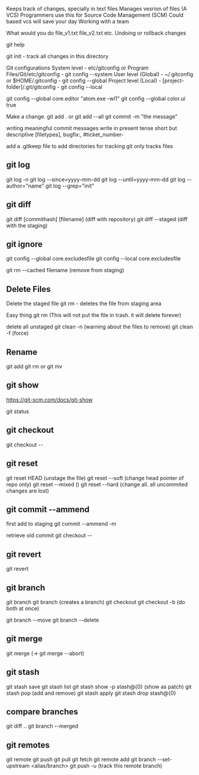 Keeps track of changes, specially in text files
Manages vesrion of files (A VCS)
Programmers use this for Source Code Management (SCM)
Could based vcs will save your day
Working with a team

What would you do
file_v1.txt file_v2.txt etc.
Undoing or rollback changes

git help <command>

git init - track all changes in this directory

Git configurations
System level - etc/gitconfig or Program Files/Git/etc/gitconfig - git config --system
User level (Global) - ~/.gitconfig or $HOME/.gitconfig - git config --global
Project level (Local) - [project-folder]/.git/gitconfig - git config --local

git config --global core.editor "atom.exe -wl1"
git config --global color.ui true

Make a change.
git add . or git add --all
git commit -m "the message"

writing meaningful commit messages
write in present tense
short but descriptive
[filetypes], bugfix:, #ticket_number-

add a .gitkeep file to add directories for tracking
git only tracks files

git log
----------
git log -n <numberof-commits-toshow>
git log --since=yyyy-mm-dd
git log --until=yyyy-mm-dd
git log --author="name"
git log --grep="init"

git diff
---------
git diff [commithash] [filename] (diff with repository)
git diff --staged (diff with the staging)

git ignore
-----------
git config --global core.excludesfile <path>
git config --local core.excludesfile <path>

git rm --cached filename (remove from staging)

Delete Files
--------------
Delete the staged file
git rm <filename> - deletes the file from staging area

Easy thing
git rm <filename> (This will not put the file in trash. it will delete forever)

delete all unstaged
git clean -n (warning about the files to remove)
git clean -f (force)

Rename
--------
git add <newfilename>
git rm <oldfilename>
or
git mv <old> <new>


git show
--------------
https://git-scm.com/docs/git-show


git status

git checkout
----------------
git checkout -- <filename>

git reset
----------------
git reset HEAD <filename> (unstage the file)
git reset --soft <hash> (change head pointer of repo only)
git reset --mixed <hash> ()
git reset --hard <hash> (change all. all uncommited changes are lost)


git commit --ammend
---------------
first add to staging
git commit --ammend -m <message>

retrieve old commit
git checkout <commithash> -- <filename>

git revert
---------------
git revert <hash>


git branch
------------
git branch
git branch <branchname> (creates a branch)
git checkout <branchname>
git checkout -b <branchname> (do both at once)

git branch --move <oldtitle> <newtitle>
git branch --delete <branch>

git merge
-------------
git merge <branch-tomerge-from> (-> git merge --abort)

git stash
-------------
git stash save <message>
git stash list
git stash show -p stash@{0} (show as patch)
git stash pop (add and remove)
git stash apply
git stash drop stash@{0}

compare branches
------------------
git diff <branch1>..<branch2>
git branch --merged

git remotes
--------------
git remote
git push
git pull
git fetch
git remote add <alias> <URL>
git branch --set-upstream <branch> <alias/branch>
git push -u <alias> <branch> (track this remote branch)
